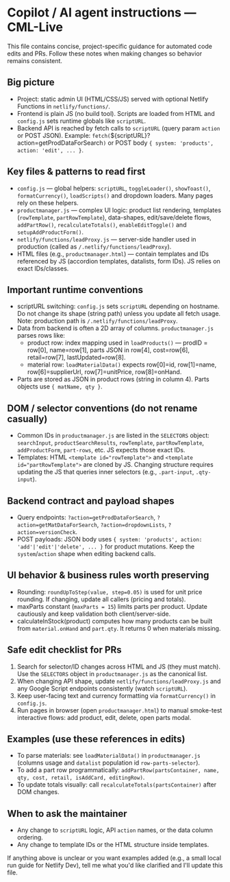 # Copilot / AI agent instructions — CML-Live

This file contains concise, project-specific guidance for automated code edits and PRs. Follow these notes when making changes so behavior remains consistent.

## Big picture
- Project: static admin UI (HTML/CSS/JS) served with optional Netlify Functions in `netlify/functions/`.
- Frontend is plain JS (no build tool). Scripts are loaded from HTML and `config.js` sets runtime globals like `scriptURL`.
- Backend API is reached by fetch calls to `scriptURL` (query param `action` or POST JSON). Example: `fetch(`${scriptURL}?action=getProdDataForSearch`)` or POST body `{ system: 'products', action: 'edit', ... }`.

## Key files & patterns to read first
- `config.js` — global helpers: `scriptURL`, `toggleLoader()`, `showToast()`, `formatCurrency()`, `loadScripts()` and dropdown loaders. Many pages rely on these helpers.
- `productmanager.js` — complex UI logic: product list rendering, templates (`rowTemplate`, `partRowTemplate`), data-shapes, edit/save/delete flows, `addPartRow()`, `recalculateTotals()`, `enableEditToggle()` and `setupAddProductForm()`.
- `netlify/functions/leadProxy.js` — server-side handler used in production (called as `/.netlify/functions/leadProxy`).
- HTML files (e.g., `productmanager.html`) — contain templates and IDs referenced by JS (accordion templates, datalists, form IDs). JS relies on exact IDs/classes.

## Important runtime conventions
- scriptURL switching: `config.js` sets `scriptURL` depending on hostname. Do not change its shape (string path) unless you update all fetch usage. Note: production path is `/.netlify/functions/leadProxy`.
- Data from backend is often a 2D array of columns. `productmanager.js` parses rows like:
  - product row: index mapping used in `loadProducts()` — prodID = row[0], name=row[1], parts JSON in row[4], cost=row[6], retail=row[7], lastUpdated=row[8].
  - material row: `loadMaterialData()` expects row[0]=id, row[1]=name, row[6]=supplierUrl, row[7]=unitPrice, row[8]=onHand.
- Parts are stored as JSON in product rows (string in column 4). Parts objects use `{ matName, qty }`.

## DOM / selector conventions (do not rename casually)
- Common IDs in `productmanager.js` are listed in the `SELECTORS` object: `searchInput`, `productSearchResults`, `rowTemplate`, `partRowTemplate`, `addProductForm`, `part-rows`, etc. JS expects those exact IDs.
- Templates: HTML `<template id="rowTemplate">` and `<template id="partRowTemplate">` are cloned by JS. Changing structure requires updating the JS that queries inner selectors (e.g., `.part-input`, `.qty-input`).

## Backend contract and payload shapes
- Query endpoints: `?action=getProdDataForSearch`, `?action=getMatDataForSearch`, `?action=dropdownLists`, `?action=versionCheck`.
- POST payloads: JSON body uses `{ system: 'products', action: 'add'|'edit'|'delete', ... }` for product mutations. Keep the `system`/`action` shape when editing backend calls.

## UI behavior & business rules worth preserving
- Rounding: `roundUpToStep(value, step=0.05)` is used for unit price rounding. If changing, update all callers (pricing and totals).
- maxParts constant (`maxParts = 15`) limits parts per product. Update cautiously and keep validation both client/server-side.
- calculateInStock(product) computes how many products can be built from `material.onHand` and `part.qty`. It returns 0 when materials missing.

## Safe edit checklist for PRs
1. Search for selector/ID changes across HTML and JS (they must match). Use the `SELECTORS` object in `productmanager.js` as the canonical list.
2. When changing API shape, update `netlify/functions/leadProxy.js` and any Google Script endpoints consistently (watch `scriptURL`).
3. Keep user-facing text and currency formatting via `formatCurrency()` in `config.js`.
4. Run pages in browser (open `productmanager.html`) to manual smoke-test interactive flows: add product, edit, delete, open parts modal.

## Examples (use these references in edits)
- To parse materials: see `loadMaterialData()` in `productmanager.js` (columns usage and `datalist` population id `row-parts-selector`).
- To add a part row programmatically: `addPartRow(partsContainer, name, qty, cost, retail, isAddCard, editingRow)`.
- To update totals visually: call `recalculateTotals(partsContainer)` after DOM changes.

## When to ask the maintainer
- Any change to `scriptURL` logic, API `action` names, or the data column ordering.
- Any change to template IDs or the HTML structure inside templates.

If anything above is unclear or you want examples added (e.g., a small local run guide for Netlify Dev), tell me what you'd like clarified and I'll update this file.
